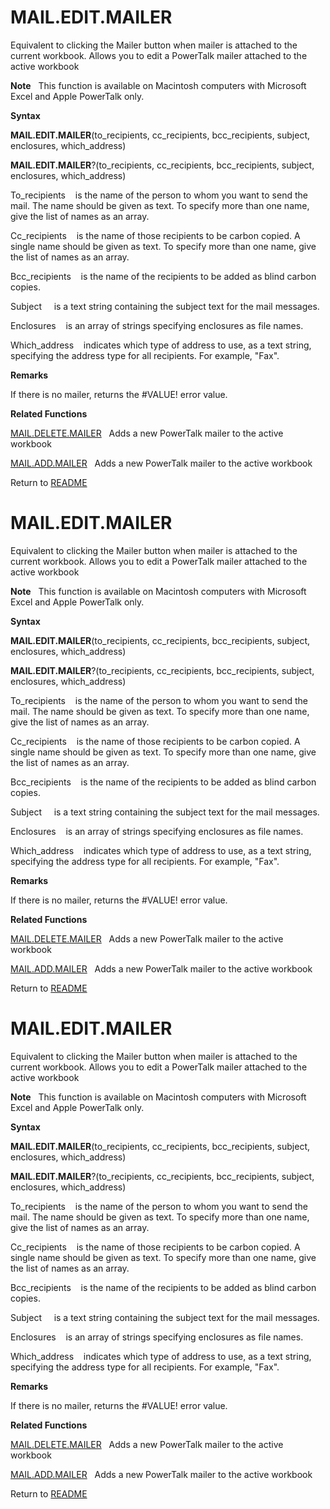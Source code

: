 # MAIL.EDIT.MAILER

Equivalent to clicking the Mailer button when mailer is attached to the
current workbook. Allows you to edit a PowerTalk mailer attached to the
active workbook

**Note**&nbsp;&nbsp;&nbsp;This function is available on Macintosh
computers with Microsoft Excel and Apple PowerTalk only.

**Syntax**

**MAIL.EDIT.MAILER**(to\_recipients, cc\_recipients, bcc\_recipients,
subject, enclosures, which\_address)

**MAIL.EDIT.MAILER**?(to\_recipients, cc\_recipients, bcc\_recipients,
subject, enclosures, which\_address)

To\_recipients&nbsp;&nbsp;&nbsp;&nbsp;is the name of the person to whom
you want to send the mail. The name should be given as text. To specify
more than one name, give the list of names as an array.

Cc\_recipients&nbsp;&nbsp;&nbsp;&nbsp;is the name of those recipients to
be carbon copied. A single name should be given as text. To specify more
than one name, give the list of names as an array.

Bcc\_recipients&nbsp;&nbsp;&nbsp;&nbsp;is the name of the recipients to
be added as blind carbon copies.

Subject&nbsp;&nbsp;&nbsp;&nbsp; is a text string containing the subject
text for the mail messages.

Enclosures&nbsp;&nbsp;&nbsp;&nbsp;is an array of strings specifying
enclosures as file names.

Which\_address&nbsp;&nbsp;&nbsp;&nbsp;indicates which type of address to
use, as a text string, specifying the address type for all recipients.
For example, "Fax".

**Remarks**

If there is no mailer, returns the \#VALUE\! error value.

**Related Functions**

[MAIL.DELETE.MAILER](MAIL.DELETE.MAILER.md)&nbsp;&nbsp;&nbsp;Adds a new PowerTalk mailer to the
active workbook

[MAIL.ADD.MAILER](MAIL.ADD.MAILER.md)&nbsp;&nbsp;&nbsp;Adds a new PowerTalk mailer to the
active workbook



Return to [README](README.md#M)

# MAIL.EDIT.MAILER

Equivalent to clicking the Mailer button when mailer is attached to the
current workbook. Allows you to edit a PowerTalk mailer attached to the
active workbook

**Note**&nbsp;&nbsp;&nbsp;This function is available on Macintosh
computers with Microsoft Excel and Apple PowerTalk only.

**Syntax**

**MAIL.EDIT.MAILER**(to\_recipients, cc\_recipients, bcc\_recipients,
subject, enclosures, which\_address)

**MAIL.EDIT.MAILER**?(to\_recipients, cc\_recipients, bcc\_recipients,
subject, enclosures, which\_address)

To\_recipients&nbsp;&nbsp;&nbsp;&nbsp;is the name of the person to whom
you want to send the mail. The name should be given as text. To specify
more than one name, give the list of names as an array.

Cc\_recipients&nbsp;&nbsp;&nbsp;&nbsp;is the name of those recipients to
be carbon copied. A single name should be given as text. To specify more
than one name, give the list of names as an array.

Bcc\_recipients&nbsp;&nbsp;&nbsp;&nbsp;is the name of the recipients to
be added as blind carbon copies.

Subject&nbsp;&nbsp;&nbsp;&nbsp; is a text string containing the subject
text for the mail messages.

Enclosures&nbsp;&nbsp;&nbsp;&nbsp;is an array of strings specifying
enclosures as file names.

Which\_address&nbsp;&nbsp;&nbsp;&nbsp;indicates which type of address to
use, as a text string, specifying the address type for all recipients.
For example, "Fax".

**Remarks**

If there is no mailer, returns the \#VALUE\! error value.

**Related Functions**

[MAIL.DELETE.MAILER](MAIL.DELETE.MAILER.md)&nbsp;&nbsp;&nbsp;Adds a new PowerTalk mailer to the
active workbook

[MAIL.ADD.MAILER](MAIL.ADD.MAILER.md)&nbsp;&nbsp;&nbsp;Adds a new PowerTalk mailer to the
active workbook



Return to [README](README.md#M)

# MAIL.EDIT.MAILER

Equivalent to clicking the Mailer button when mailer is attached to the
current workbook. Allows you to edit a PowerTalk mailer attached to the
active workbook

**Note**&nbsp;&nbsp;&nbsp;This function is available on Macintosh
computers with Microsoft Excel and Apple PowerTalk only.

**Syntax**

**MAIL.EDIT.MAILER**(to\_recipients, cc\_recipients, bcc\_recipients,
subject, enclosures, which\_address)

**MAIL.EDIT.MAILER**?(to\_recipients, cc\_recipients, bcc\_recipients,
subject, enclosures, which\_address)

To\_recipients&nbsp;&nbsp;&nbsp;&nbsp;is the name of the person to whom
you want to send the mail. The name should be given as text. To specify
more than one name, give the list of names as an array.

Cc\_recipients&nbsp;&nbsp;&nbsp;&nbsp;is the name of those recipients to
be carbon copied. A single name should be given as text. To specify more
than one name, give the list of names as an array.

Bcc\_recipients&nbsp;&nbsp;&nbsp;&nbsp;is the name of the recipients to
be added as blind carbon copies.

Subject&nbsp;&nbsp;&nbsp;&nbsp; is a text string containing the subject
text for the mail messages.

Enclosures&nbsp;&nbsp;&nbsp;&nbsp;is an array of strings specifying
enclosures as file names.

Which\_address&nbsp;&nbsp;&nbsp;&nbsp;indicates which type of address to
use, as a text string, specifying the address type for all recipients.
For example, "Fax".

**Remarks**

If there is no mailer, returns the \#VALUE\! error value.

**Related Functions**

[MAIL.DELETE.MAILER](MAIL.DELETE.MAILER.md)&nbsp;&nbsp;&nbsp;Adds a new PowerTalk mailer to the
active workbook

[MAIL.ADD.MAILER](MAIL.ADD.MAILER.md)&nbsp;&nbsp;&nbsp;Adds a new PowerTalk mailer to the
active workbook



Return to [README](README.md#M)

